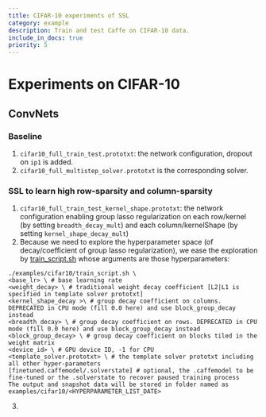 ```yaml
---
title: CIFAR-10 experiments of SSL
category: example
description: Train and test Caffe on CIFAR-10 data.
include_in_docs: true
priority: 5
---
```


# Experiments on CIFAR-10
## ConvNets
### Baseline
1. `cifar10_full_train_test.prototxt`: the network configuration, dropout on `ip1` is added.
2. `cifar10_full_multistep_solver.prototxt` is the corresponding solver.

### SSL to learn high row-sparsity and column-sparsity
1. `cifar10_full_train_test_kernel_shape.prototxt`: the network configuration enabling group lasso regularization on each row/kernel (by setting `breadth_decay_mult`) and each column/kernelShape (by setting `kernel_shape_decay_mult`)
2. Because we need to explore the hyperparameter space (of decay/coefficient of group lasso regularization), we ease the exploration by [train_script.sh](/examples/cifar10/train_script.sh) whose arguments are those hyperparameters:
```
./examples/cifar10/train_script.sh \
<base_lr> \ # base learning rate
<weight_decay> \ # traditional weight decay coefficient [L2|L1 is specified in template solver prototxt]
<kernel_shape_decay >\ # group decay coefficient on columns. DEPRECATED in CPU mode (fill 0.0 here) and use block_group_decay instead
<breadth_decay> \ # group decay coefficient on rows. DEPRECATED in CPU mode (fill 0.0 here) and use block_group_decay instead
<block_group_decay> \ # group decay coefficient on blocks tiled in the weight matrix
<device_id> \ # GPU device ID, -1 for CPU
<template_solver.prototxt> \ # the template solver prototxt including all other hyper-parameters
[finetuned.caffemodel/.solverstate] # optional, the .caffemodel to be fine-tuned or the .solverstate to recover paused training process
The output and snapshot data will be stored in folder named as examples/cifar10/<HYPERPARAMETER_LIST_DATE>
```

3. 


